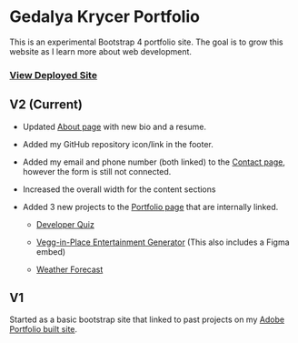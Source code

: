 # Gedalya Krycer Portfolio
This is an experimental Bootstrap 4 portfolio site. The goal is to grow this website as I learn more about web development. 

### [View Deployed Site](https://gedalyakrycer.github.io/)

## V2 (Current)
* Updated [About page](https://gedalyakrycer.github.io/) with new bio and a resume.

* Added my GitHub repository icon/link in the footer. 

* Added my email and phone number (both linked) to the [Contact page](https://gedalyakrycer.github.io/contact.html), however the form is still not connected. 

* Increased the overall width for the content sections

* Added 3 new projects to the [Portfolio page](https://gedalyakrycer.github.io/portfolio.html) that are internally linked.

    * [Developer Quiz](https://gedalyakrycer.github.io/projects/developer-quiz.html)

    * [Vegg-in-Place Entertainment Generator](https://gedalyakrycer.github.io/projects/vegg-in-place.html) (This also includes a Figma embed)

    * [Weather Forecast](https://gedalyakrycer.github.io/projects/weather-forecast.html)



## V1
Started as a basic bootstrap site that linked to past projects on my [Adobe Portfolio built site](https://gedalyakrycer.com/). 